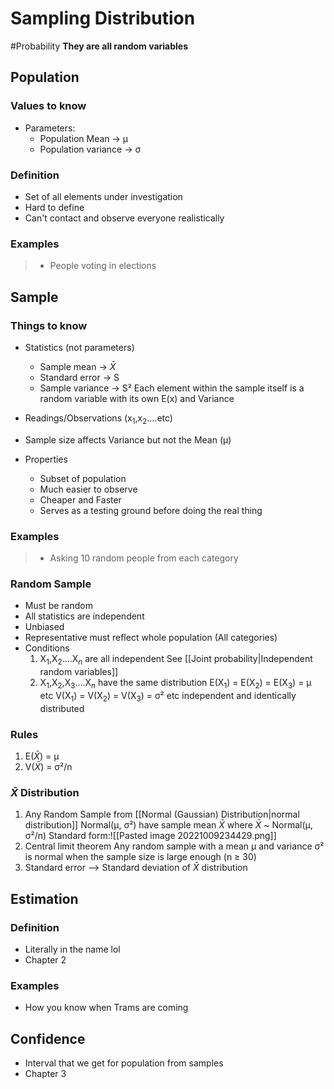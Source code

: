 # Sampling Distribution
#Probability 
**They are all random variables**
## Population
### Values to know 
- Parameters: 
	- Population Mean → µ
	- Population variance → σ
### Definition
- Set of all elements under investigation
- Hard to define
- Can't contact and observe everyone realistically
### Examples
>- People voting in elections


## Sample

### Things to know
- Statistics (not parameters)
	- Sample mean  -> $\bar{X}$ 
	- Standard error -> S
	- Sample variance -> S²
Each element within the sample itself is a random variable with its own E(x) and Variance
- Readings/Observations (x$_1$,x$_2$....etc)
- Sample size affects Variance but not the Mean (µ)

-  Properties
	- Subset of population
	- Much easier to observe 
	- Cheaper and Faster
	- Serves as a testing ground before doing the real thing

### Examples
>- Asking 10 random people from each category

### Random Sample
- Must be random 
- All statistics are independent 
- Unbiased
- Representative
  must reflect whole population (All categories)
- Conditions
  1. X$_1$,X$_2$....X$_n$ are all independent 
     See [[Joint probability|Independent random variables]]
  2. X$_1$,X$_2$,X$_3$....X$_n$ have the same distribution
     E(X$_1$) = E(X$_2$) = E(X$_3$) = µ etc
     V(X$_1$) = V(X$_2$) = V(X$_3$) = σ² etc
 independent and identically distributed
 ### Rules
 1. E($\bar{X}$) = µ
 2. V($\bar{X}$) = σ²/n
 
### $\bar{X}$ Distribution
1. Any Random Sample from [[Normal (Gaussian) Distribution|normal distribution]] Normal(µ, σ²) have sample mean $\bar{X}$ where $\bar{X}$ ~ Normal(µ, σ²/n) 
   Standard form:![[Pasted image 20221009234429.png]]
2. Central limit theorem
   Any random sample  with a mean µ and variance σ² is normal when the sample size is large enough (n ≥ 30)
3. Standard error --> Standard deviation of $\bar{X}$ distribution
## Estimation
### Definition
- Literally in the name lol
- Chapter 2
### Examples
- How you know when Trams are coming 

## Confidence
- Interval that we get for population from samples
- Chapter 3